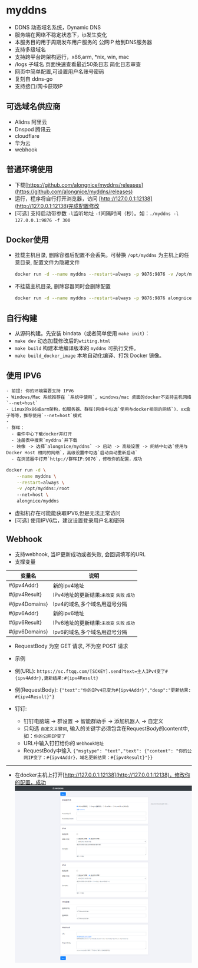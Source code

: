 # myddns
- DDNS 动态域名系统，Dynamic DNS
- 服务端在网络不稳定状态下，ip发生变化
- 本服务目的用于周期发布用户服务的 公网IP 给到DNS服务器
- 支持多级域名
- 支持跨平台跨架构运行，x86,arm,  *nix, win, mac
- /logs 子域名 页面快速查看最近50条日志 简化日志审查
- 网页中简单配置,可设置用户名账号密码
- 复刻自 ddns-go
- 支持接口/网卡获取IP


## 可选域名供应商

+ Alidns 阿里云
+ Dnspod 腾讯云
+ cloudflare
+ 华为云
+ webhook


## 普通环境使用

- 下载[https://github.com/alongnice/myddns/releases](https://github.com/alongnice/myddns/releases)
- 运行，程序将自行打开浏览器，访问 [http://127.0.0.1:12138](http://127.0.0.1:12138)完成配置修改
- [可选] 支持启动带参数 `-l`监听地址 `-f`间隔时间（秒）。如：`./myddns -l 127.0.0.1:9876 -f 300` 




## Docker使用

- 挂载主机目录, 删除容器后配置不会丢失。可替换 `/opt/myddns` 为主机上的任意目录, 配置文件为隐藏文件

  ```bash
  docker run -d --name myddns --restart=always -p 9876:9876 -v /opt/myddns:/root alongnice/myddns
  ```

- 不挂载主机目录, 删除容器同时会删除配置

  ```bash
  docker run -d --name myddns --restart=always -p 9876:9876 alongnice/myddns
  ```

## 自行构建

+ 从源码构建。先安装 bindata（或者简单使用 `make init`）：
+ `make dev` 动态加载修改后的`wtiting.html`
+ `make build` 构建本地编译版本的 `myddns` 可执行文件。
+ `make build_docker_image` 本地自动化编译、打包 Docker 镜像。


## 使用 IPV6

    - 前提: 你的环境需要支持 IPV6
    - Windows/Mac 系统推荐在 `系统中使用`, windows/mac 桌面的docker不支持主机网络 `--net=host`
    - Linux的x86或arm架构，如服务器、群晖(网络中勾选`使用与docker相同的网络`)、xx盒子等等，推荐使用`--net=host`模式
    - 
    - 群晖：
      - 套件中心下载docker并打开
      - 注册表中搜索`myddns`并下载
      - 映像 -> 选择`alongnice/myddns` -> 启动 -> 高级设置 -> 网络中勾选`使用与 Docker Host 相同的网络`，高级设置中勾选`启动自动重新启动`
      - 在浏览器中打开`http://群晖IP:9876`，修改你的配置，成功

```bash
docker run -d \
    --name myddns \
    --restart=always \
    -v /opt/myddns:/root
    --net=host \
    alongnice/myddns
```
- 虚拟机存在可能能获取IPV6,但是无法正常访问
- [可选] 使用IPV6后，建议设置登录用户名和密码

## Webhook

- 支持webhook, 当IP更新成功或者失败, 会回调填写的URL
- 支撑变量
  
| 变量名 | 说明 |
| ----- | ---- |
| #{ipv4Addr}| 新的ipv4地址 |
| #{ipv4Result}| IPv4地址的更新结果:`未改变` `失败` `成功` |
| #{ipv4Domains}|Ipv4的域名,多个域名用逗号分隔 |
| #{ipv6Addr}| 新的ipv6地址 |
| #{ipv6Result}| IPv6地址的更新结果:`未改变` `失败` `成功` |
| #{ipv6Domains}|Ipv6的域名,多个域名用逗号分隔 |

- RequestBody 为空 GET 请求, 不为空 POST 请求
- 示例
- 例(URL):  `https://sc.ftqq.com/[SCKEY].send?text=主人IPv4变了#{ipv4Addr},更新结果:#{ipv4Result}`
- 例(RequestBody): `{"text":"你的IPv4已变为#{ipv4Addr}","desp":"更新结果: #{ipv4Result}"}`


- 钉钉:
  - 钉钉电脑端 -> 群设置 -> 智能群助手 -> 添加机器人 -> 自定义
  - 只勾选 `自定义关键词`, 输入的关键字必须包含在RequestBody的content中, 如：`你的公网IP变了`
  - URL中输入钉钉给你的 `Webhook地址` 
  - RequestBody中输入 `{"msgtype": "text","text": {"content": "你的公网IP变了：#{ipv4Addr}，域名更新结果：#{ipv4Result}"}}`
---

- 在docker主机上打开[http://127.0.0.1:12138](http://127.0.0.1:12138)，修改你的配置，成功
![avatar](myddns.png)